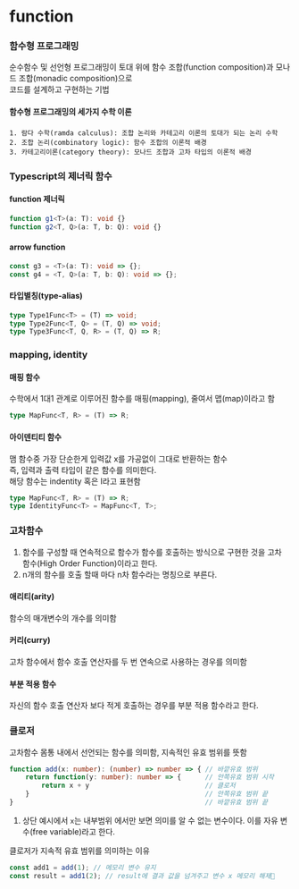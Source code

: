 # function

### 함수형 프로그래밍

순수함수 및 선언형 프로그래밍이 토대 위에 함수 조합(function composition)과 모나드 조합(monadic composition)으로  
코드를 설계하고 구현하는 기법

#### 함수형 프로그래밍의 세가지 수학 이론

```
1. 람다 수학(ramda calculus): 조합 논리와 카테고리 이론의 토대가 되는 논리 수학
2. 조합 논리(combinatory logic): 함수 조합의 이론적 배경
3. 카테고리이론(category theory): 모나드 조합과 고차 타입의 이론적 배경
```

### Typescript의 제너릭 함수

#### function 제너릭

```typescript
function g1<T>(a: T): void {}
function g2<T, Q>(a: T, b: Q): void {}
```

#### arrow function

```typescript
const g3 = <T>(a: T): void => {};
const g4 = <T, Q>(a: T, b: Q): void => {};
```

#### 타입별칭(type-alias)

```typescript
type Type1Func<T> = (T) => void;
type Type2Func<T, Q> = (T, Q) => void;
type Type3Func<T, Q, R> = (T, Q) => R;
```

### mapping, identity

#### 매핑 함수

수학에서 1대1 관계로 이루어진 함수를 매핑(mapping), 줄여서 맵(map)이라고 함

```typescript
type MapFunc<T, R> = (T) => R;
```

#### 아이덴티티 함수

맴 함수중 가장 단순한게 입력값 x를 가공없이 그대로 반환하는 함수  
즉, 입력과 출력 타입이 같은 함수를 의미한다.  
해당 함수는 indentity 혹은 I라고 표현함

```typescript
type MapFunc<T, R> = (T) => R;
type IdentityFunc<T> = MapFunc<T, T>;
```

### 고차함수

1. 함수를 구성할 때 연속적으로 함수가 함수를 호출하는 방식으로 구현한 것을 고차 함수(High Order Function)이라고 한다.
2. n개의 함수를 호출 할때 마다 n차 함수라는 명칭으로 부른다.

#### 애리티(arity)

함수의 매개변수의 개수를 의미함

#### 커리(curry)

고차 함수에서 함수 호출 연산자를 두 번 연속으로 사용하는 경우를 의미함

#### 부분 적용 함수

자신의 함수 호출 연산자 보다 적게 호출하는 경우를 부분 적용 함수라고 한다.

### 클로저

고차함수 몸통 내에서 선언되는 함수를 의미함, 지속적인 유효 범위를 뜻함

```typescript
function add(x: number): (number) => number => { // 바깥유효 범위
    return function(y: number): number => {      // 안쪽유효 범위 시작
        return x + y                             // 클로저
    }                                            // 안쪽유효 범위 끝
}                                                // 바깥유효 범위 끝
```

1. 상단 예시에서 `x`는 내부범위 에서만 보면 의미를 알 수 없는 변수이다. 이를 자유 변수(free variable)라고 한다.

클로저가 지속적 유효 범위를 의미하는 이유

```typescript
const add1 = add(1); // 메모리 변수 유지
const result = add1(2); // result에 결과 값을 넘겨주고 변수 x 메모리 해제
```
